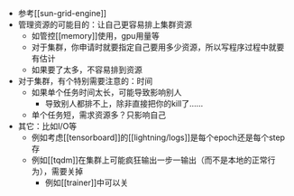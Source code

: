 - 参考[[sun-grid-engine]]
- 管理资源的可能目的：让自己更容易排上集群资源
  - 如管控[[memory]]使用，gpu用量等
  - 对于集群，你申请时就要指定自己要用多少资源，所以写程序过程中就要有估计
  - 如果要了太多，不容易排到资源
- 对于集群，有个特别需要注意的：时间
  - 如果单个任务时间太长，可能导致影响别人
    - 导致别人都排不上，除非直接把你的kill了……
  - 单个任务短，需求资源多？只影响自己
- 其它：比如I/O等
  - 例如考虑[[tensorboard]]的[[lightning/logs]]是每个epoch还是每个step存
  - 例如[[tqdm]]在集群上可能疯狂输出一步一输出（而不是本地的正常行为），需要关掉
    - 例如[[trainer]]中可以关